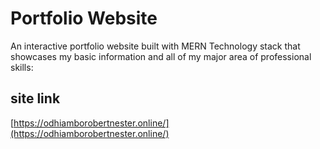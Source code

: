 # Portfolio Website

An interactive portfolio website built with MERN Technology stack that showcases my basic information and all of my major area of professional skills:

## site link

[https://odhiamborobertnester.online/](https://odhiamborobertnester.online/)
